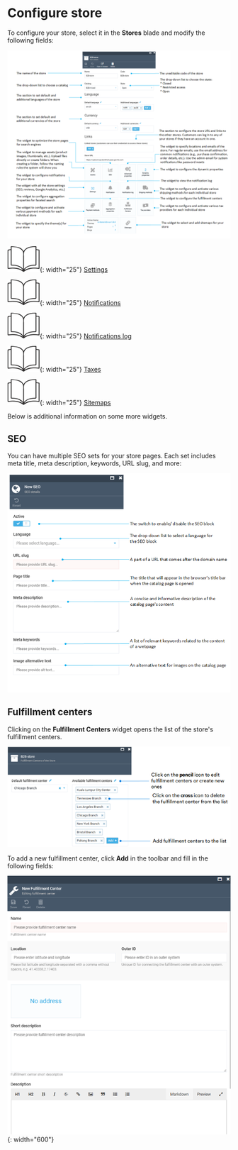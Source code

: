 ﻿# Configure store

To configure your store, select it in the **Stores** blade and modify the following fields:

![Store settings screen](media/all-store-settings.png)

![Readmore](media/readmore.png){: width="25"} [Settings](settings.md)

![Readmore](media/readmore.png){: width="25"} [Notifications](../notifications/overview.md)

![Readmore](media/readmore.png){: width="25"} [Notifications log](../notifications/notification-log.md)

![Readmore](media/readmore.png){: width="25"} [Taxes](../integrations/avalara/overview.md)

![Readmore](media/readmore.png){: width="25"} [Sitemaps](../sitemaps/overview.md)

Below is additional information on some more widgets.

## SEO
You can have multiple SEO sets for your store pages. Each set includes meta title, meta description, keywords, URL slug, and more:

![SEO settings](media/SEO.png)

## Fulfillment centers

Clicking on the **Fulfillment Centers** widget opens the list of the store's fulfillment centers. 

![Manage fulfillment centers](media/fulfillment-centers-management.png)

To add a new fulfillment center, click **Add** in the toolbar and fill in the following fields:

![Fulfillment-center](media/fulfillment-center-new.png){: width="600"}
